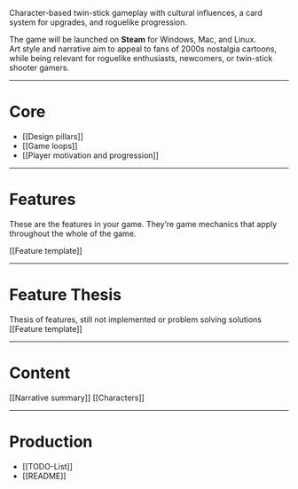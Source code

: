 Character-based twin-stick gameplay with cultural influences, a card system for upgrades, and roguelike progression.

The game will be launched on **Steam** for Windows, Mac, and Linux.  
Art style and narrative aim to appeal to fans of 2000s nostalgia cartoons, while being relevant for roguelike enthusiasts, newcomers, or twin-stick shooter gamers.

---
# Core

- [[Design pillars]]
- [[Game loops]]
- [[Player motivation and progression]]

---
# Features

These are the features in your game. They’re game mechanics that apply throughout the whole of the game.

[[Feature template]]

---
# Feature Thesis

Thesis of features, still not implemented or problem solving solutions
[[Feature template]]

---
# Content

[[Narrative summary]]
[[Characters]]


---
# Production

- [[TODO-List]]
- [[README]]




